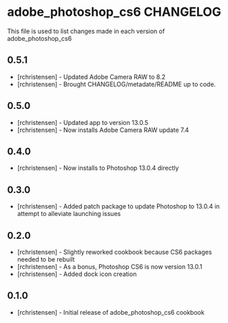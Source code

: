 adobe_photoshop_cs6 CHANGELOG
=============================

This file is used to list changes made in each version of adobe_photoshop_cs6

0.5.1
-----
- [rchristensen] - Updated Adobe Camera RAW to 8.2
- [rchristensen] - Brought CHANGELOG/metadate/README up to code.

0.5.0
-----
- [rchristensen] - Updated app to version 13.0.5
- [rchristensen] - Now installs Adobe Camera RAW update 7.4

0.4.0
-----
- [rchristensen] - Now installs to Photoshop 13.0.4 directly

0.3.0
-----
- [rchristensen] - Added patch package to update Photoshop to 13.0.4 in attempt to alleviate launching issues

0.2.0
-----
- [rchristensen] - Slightly reworked cookbook because CS6 packages needed to be rebuilt
- [rchristensen] - As a bonus, Photoshop CS6 is now version 13.0.1
- [rchristensen] - Added dock icon creation

0.1.0
-----
- [rchristensen] - Initial release of adobe_photoshop_cs6 cookbook